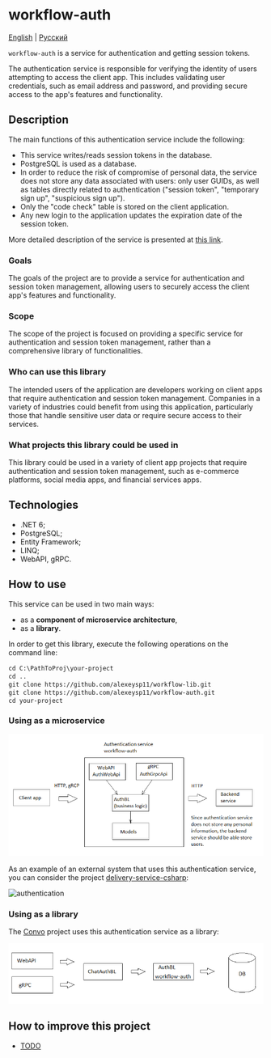 # workflow-auth

[English](README.md) | [Русский](README.ru.md)

`workflow-auth` is a service for authentication and getting session tokens.

The authentication service is responsible for verifying the identity of users attempting to access the client app. 
This includes validating user credentials, such as email address and password, and providing secure access to the app's features and functionality.

## Description

The main functions of this authentication service include the following:

- This service writes/reads session tokens in the database.
- PostgreSQL is used as a database.
- In order to reduce the risk of compromise of personal data, the service does not store any data associated with users: only user GUIDs, as well as tables directly related to authentication ("session token", "temporary sign up", "suspicious sign up").
- Only the "code check" table is stored on the client application.
- Any new login to the application updates the expiration date of the session token.

More detailed description of the service is presented at [this link](docs/description.md).

### Goals 

The goals of the project are to provide a service for authentication and session token management, allowing users to securely access the client app's features and functionality.

### Scope 

The scope of the project is focused on providing a specific service for authentication and session token management, rather than a comprehensive library of functionalities.

### Who can use this library

The intended users of the application are developers working on client apps that require authentication and session token management. Companies in a variety of industries could benefit from using this application, particularly those that handle sensitive user data or require secure access to their services.

### What projects this library could be used in

This library could be used in a variety of client app projects that require authentication and session token management, such as e-commerce platforms, social media apps, and financial services apps.

## Technologies

- .NET 6;
- PostgreSQL;
- Entity Framework;
- LINQ;
- WebAPI, gRPC.

## How to use

This service can be used in two main ways:
- as a **component of microservice architecture**,
- as a **library**.

In order to get this library, execute the following operations on the command line:
```
cd C:\PathToProj\your-project
cd ..
git clone https://github.com/alexeysp11/workflow-lib.git
git clone https://github.com/alexeysp11/workflow-auth.git
cd your-project
```

### Using as a microservice

![components](docs/img/components.png)

As an example of an external system that uses this authentication service, you can consider the project [delivery-service-csharp](https://github.com/alexeysp11/delivery-service-csharp):

![authentication](https://github.com/alexeysp11/delivery-service-csharp/raw/main/docs/img/authentication.png)

### Using as a library 

The [Convo](../../Convo) project uses this authentication service as a library:

![AuthService](../../../docs/img/Convo/AuthService.png)

## How to improve this project 

- [TODO](docs/TODO.md)

